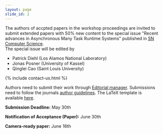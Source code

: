 ```yaml
--- 
layout: page 
slide_id: 2 
---
```


<div class="row mt-xs-0 mt-sm-0 mt-md-1 mt-lg-2 mt-xl-3 mb-xs-2 mb-sm-2">

<div class="col-sm-12 col-xs-12 col-md-6 col-lg-6 col-xl-6 text-justify conference-text" markdown="1">

The authors of accpted papers in the workshop proceedings are invited to submit extended papers with 50% new content to the special issue "Recent advances in Asynchronous Many Task Runtime Systems" published in <a href="https://link.springer.com/journal/42979">SN Computer Science</a>.
<br>
The special issue will be edited by
<ul>
<li>Patrick Diehl (Los Alamos National Laboratory)</li>
<li>Jonas Posner (University of Kassel)</li>
<li>Qinglei Cao (Saint Louis University)</li>
</ul>

{% include contact-us.html %}

</div>

<div class="col-sm-12 col-xs-12 col-md-6 col-lg-6 col-xl-6 conference-text text-justify" markdown="1">

Authors need to submit their work through [Editorial manager](https://www.editorialmanager.com/sncs/default2.aspx). Submissions need to follow the journals [author guidelines](https://link.springer.com/journal/42979/submission-guidelines#Instructions%20for%20Authors). The LaTeX template is available [here](https://www.springernature.com/gp/authors/campaigns/latex-author-support).


**Submission Deadline:** May 30th

**Notification of Acceptance (Paper):** June 30th

**Camera-ready paper:** June 16th


</div>

</div>
